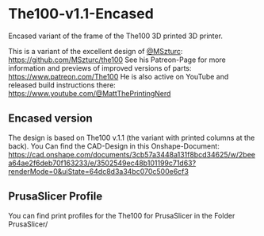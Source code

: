 # The100-v1.1-Encased
Encased variant of the frame of the The100 3D printed 3D printer.

This is a variant of the excellent design of [@MSzturc](https://github.com/MSzturc): https://github.com/MSzturc/the100
See his Patreon-Page for more information and previews of improved versions of parts: https://www.patreon.com/The100
He is also active on YouTube and released build instructions there: https://www.youtube.com/@MattThePrintingNerd

## Encased version
The design is based on The100 v.1.1 (the variant with printed columns at the back). You Can find the CAD-Design in this Onshape-Document: https://cad.onshape.com/documents/3cb57a3448a131f8bcd34625/w/2beea64ae2f6deb70f163233/e/3502549ec48b101199c71d63?renderMode=0&uiState=64dc8d3a34bc070c500e6cf3

## PrusaSlicer Profile
You can find print profiles for the The100 for PrusaSlicer in the Folder PrusaSlicer/
